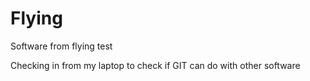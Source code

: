 # Flying
Software from flying test

Checking in from my laptop to check if GIT can do with other software
